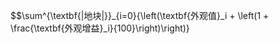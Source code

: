 
$$\sum^{\textbf{|地块|}}_{i=0}{\left(\textbf{外观值}_i + \left(1 + \frac{\textbf{外观增益}_i}{100}\right)\right)}